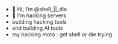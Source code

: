 - 👋 Hi, I’m @shell_||_die
- 👀 I'm hacking servers
- building hacking tools
- and building AI tools
- my hacking moto : get shell or die trying

<!---
charleslf2/charleslf2 is a ✨ special ✨ repository because its `README.md` (this file) appears on your GitHub profile.
You can click the Preview link to take a look at your changes.
--->
